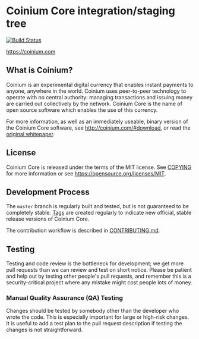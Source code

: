 Coinium Core integration/staging tree
=====================================

[![Build Status](https://travis-ci.org/coinium/coinium.svg?branch=master)](https://travis-ci.org/coinium/coinium)

https://coinium.com

What is Coinium?
----------------

Coinium is an experimental digital currency that enables instant payments to
anyone, anywhere in the world. Coinium uses peer-to-peer technology to operate
with no central authority: managing transactions and issuing money are carried
out collectively by the network. Coinium Core is the name of open source
software which enables the use of this currency.

For more information, as well as an immediately useable, binary version of
the Coinium Core software, see http://coinium.com/#download, or read the
[original whitepaper](http://coinium.com/?page_id=6091).


License
-------

Coinium Core is released under the terms of the MIT license. See [COPYING](COPYING) for more
information or see https://opensource.org/licenses/MIT.

Development Process
-------------------

The `master` branch is regularly built and tested, but is not guaranteed to be
completely stable. [Tags](https://github.com/coinium/coinium/tags) are created
regularly to indicate new official, stable release versions of Coinium Core.

The contribution workflow is described in [CONTRIBUTING.md](CONTRIBUTING.md).


Testing
-------

Testing and code review is the bottleneck for development; we get more pull
requests than we can review and test on short notice. Please be patient and help out by testing
other people's pull requests, and remember this is a security-critical project where any mistake might cost people
lots of money.


### Manual Quality Assurance (QA) Testing

Changes should be tested by somebody other than the developer who wrote the
code. This is especially important for large or high-risk changes. It is useful
to add a test plan to the pull request description if testing the changes is
not straightforward.
